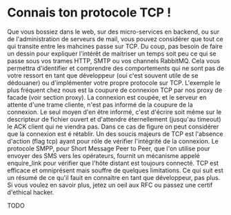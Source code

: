# Connais ton protocole TCP !

Que vous bossiez dans le web, sur des micro-services en backend, ou sur de l'administration de serveurs de mail, vous pouvez considérer que tout ce qui transite entre les mahcines passe sur TCP.
Du coup, pas besoin de faire un dessin pour expliquer l'intérêt de maitriser un temps soit peu ce qui se passe sous vos trames HTTP, SMTP ou vos channels RabbitMQ.
Cela vous permettra d'identifier et comprendre des comportements qui ne sont pas de votre ressort en tant que développeur (oui c'est souvent utile de se dédouaner) ou d'implémenter votre propre protocole sur TCP.
L'exemple le plus fréquent chez nous est la coupure de connexion TCP par nos proxy de facade (voir section proxy). La connexion est coupée, et le serveur en attente d'une trame cliente, n'est pas informé de la coupure de la connexion.
Le seul moyen d'en être informé, c'est d'écrire soit même sur le descripteur de fichier ouvert et d'attendre éternellement (jusqu'au timeout) le ACK client qui ne viendra pas. Dans ce cas de figure on peut considérer que la connexion est é rétablir.
Un des soucis majeurs de TCP est l'absence d'action (flag tcp) ayant pour rôle de vérifier l'intégrité de la connexion. Le protocole SMPP, pour Short Message Peer to Peer, que l'on utilise pour envoyer des SMS vers les opérateurs, fournit un mécanisme appelé enquire_link pour vérifier que l'hôte distant est toujours connecté.
TCP est efficace et omniprésent mais souffre de quelques limitations. 
Ce qui suit est un résumé de ce qu'il fauit en connaitre en tant que développeur, pas plus. 
Si vous voulez en savoir plus, jetez un oeil aux RFC ou passez une certif d'ethical hacker.


TODO

